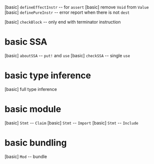 [basic] `defineEffectInstr` -- for `assert`
[basic] remove `Void` from `Value`
[basic] `definePureInstr` -- error report when there is not `dest`

[basic] `checkBlock` -- only end with terminator instruction

# basic SSA

[basic] `aboutSSA` -- `put!` and `use`
[basic] `checkSSA` -- single `use`

# basic type inference

[basic] full type inference

# basic module

[basic] `Stmt` -- `Claim`
[basic] `Stmt` -- `Import`
[basic] `Stmt` -- `Include`

# basic bundling

[basic] `Mod` -- bundle
